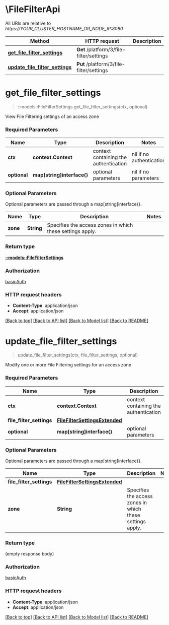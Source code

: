 # \FileFilterApi

All URIs are relative to *https://YOUR_CLUSTER_HOSTNAME_OR_NODE_IP:8080*

Method | HTTP request | Description
------------- | ------------- | -------------
[**get_file_filter_settings**](FileFilterApi.md#get_file_filter_settings) | **Get** /platform/3/file-filter/settings | 
[**update_file_filter_settings**](FileFilterApi.md#update_file_filter_settings) | **Put** /platform/3/file-filter/settings | 


# **get_file_filter_settings**
> ::models::FileFilterSettings get_file_filter_settings(ctx, optional)


View File Filtering settings of an access zone

### Required Parameters

Name | Type | Description  | Notes
------------- | ------------- | ------------- | -------------
 **ctx** | **context.Context** | context containing the authentication | nil if no authentication
 **optional** | **map[string]interface{}** | optional parameters | nil if no parameters

### Optional Parameters
Optional parameters are passed through a map[string]interface{}.

Name | Type | Description  | Notes
------------- | ------------- | ------------- | -------------
 **zone** | **String**| Specifies the access zones in which these settings apply. | 

### Return type

[**::models::FileFilterSettings**](FileFilterSettings.md)

### Authorization

[basicAuth](../README.md#basicAuth)

### HTTP request headers

 - **Content-Type**: application/json
 - **Accept**: application/json

[[Back to top]](#) [[Back to API list]](../README.md#documentation-for-api-endpoints) [[Back to Model list]](../README.md#documentation-for-models) [[Back to README]](../README.md)

# **update_file_filter_settings**
> update_file_filter_settings(ctx, file_filter_settings, optional)


Modify one or more File Filtering settings for an access zone

### Required Parameters

Name | Type | Description  | Notes
------------- | ------------- | ------------- | -------------
 **ctx** | **context.Context** | context containing the authentication | nil if no authentication
  **file_filter_settings** | [**FileFilterSettingsExtended**](FileFilterSettingsExtended.md)|  | 
 **optional** | **map[string]interface{}** | optional parameters | nil if no parameters

### Optional Parameters
Optional parameters are passed through a map[string]interface{}.

Name | Type | Description  | Notes
------------- | ------------- | ------------- | -------------
 **file_filter_settings** | [**FileFilterSettingsExtended**](FileFilterSettingsExtended.md)|  | 
 **zone** | **String**| Specifies the access zones in which these settings apply. | 

### Return type

 (empty response body)

### Authorization

[basicAuth](../README.md#basicAuth)

### HTTP request headers

 - **Content-Type**: application/json
 - **Accept**: application/json

[[Back to top]](#) [[Back to API list]](../README.md#documentation-for-api-endpoints) [[Back to Model list]](../README.md#documentation-for-models) [[Back to README]](../README.md)

